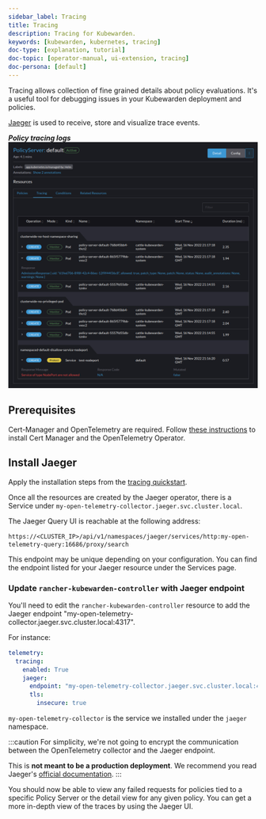 ```yaml
---
sidebar_label: Tracing
title: Tracing
description: Tracing for Kubewarden.
keywords: [kubewarden, kubernetes, tracing]
doc-type: [explanation, tutorial]
doc-topic: [operator-manual, ui-extension, tracing]
doc-persona: [default]
---
```


Tracing allows collection of fine grained details about policy evaluations.
It's a useful tool for debugging issues in your Kubewarden deployment and policies.

[Jaeger](https://www.jaegertracing.io/) is used to receive, store and visualize trace events.

**_Policy tracing logs_**
![UI Policy Tracing Logs](/img/ui_policy_tracing.png)

## Prerequisites

Cert-Manager and OpenTelemetry are required.
Follow [these instructions](../telemetry/opentelemetry/01-quickstart.md#install-opentelemetry) to install Cert Manager and the OpenTelemetry Operator.

## Install Jaeger

Apply the installation steps from the [tracing quickstart](../telemetry/tracing/01-quickstart.md#install-jaeger).

Once all the resources are created by the Jaeger operator, there is a
Service under `my-open-telemetry-collector.jaeger.svc.cluster.local`.

The Jaeger Query UI is reachable at the following address:

```console
https://<CLUSTER_IP>/api/v1/namespaces/jaeger/services/http:my-open-telemetry-query:16686/proxy/search
```

This endpoint may be unique depending on your configuration.
You can find the endpoint listed for your Jaeger resource under the Services page.

### Update `rancher-kubewarden-controller` with Jaeger endpoint

You'll need to edit the `rancher-kubewarden-controller` resource to add the Jaeger endpoint "my-open-telemetry-collector.jaeger.svc.cluster.local:4317".

For instance:

```yaml
telemetry:
  tracing:
    enabled: True
    jaeger:
      endpoint: "my-open-telemetry-collector.jaeger.svc.cluster.local:4317"
      tls:
        insecure: true
```

`my-open-telemetry-collector` is the service we installed under the `jaeger` namespace.

:::caution
For simplicity, we're not going to encrypt the communication between the
OpenTelemetry collector and the Jaeger endpoint.

This is **not meant to be a production deployment**.
We recommend
you read Jaeger's [official documentation](https://www.jaegertracing.io/docs/latest/operator/).
:::

You should now be able to view any failed requests for policies tied to a specific Policy Server or the detail view for any given policy.
You can get a more in-depth view of the traces by using the Jaeger UI.
